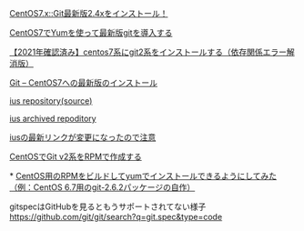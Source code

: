 [CentOS7.x::Git最新版2.4xをインストール！](https://zenn.dev/shiozumi/articles/06c3c852408e93)

[CentOS7でYumを使って最新版gitを導入する](https://qiita.com/Crow314/items/5e99c9933546d6577e34)

[【2021年確認済み】centos7系にgit2系をインストールする（依存関係エラー解消版）](https://kinacomochi.com/entry/centos7_git2)

[Git – CentOS7への最新版のインストール](http://taustation.com/git-installing-latest-version-to-centos7/)

[ius repository(source)](https://repo.ius.io/7/src/packages/g/)

[ius archived repoditory](https://repo.ius.io/archive/7/x86_64/packages/g/)

[iusの最新リンクが変更になったので注意](https://qiita.com/seal_qiita/items/981a9284ecd44e54af96)

[CentOSでGit v2系をRPMで作成する](https://blog.jicoman.info/2016/11/git_v2_centos/)

\* [CentOS用のRPMをビルドしてyumでインストールできるようにしてみた（例：CentOS 6.7用のgit-2.6.2パッケージの自作）](https://qiita.com/bellflower2015/items/d33ca026b7d9c626adc9#yum%E8%A8%AD%E5%AE%9A%E3%83%95%E3%82%A1%E3%82%A4%E3%83%AB%E3%81%AE%E4%BD%9C%E6%88%90)

gitspecはGitHubを見るともうサポートされてない様子
https://github.com/git/git/search?q=git.spec&type=code

